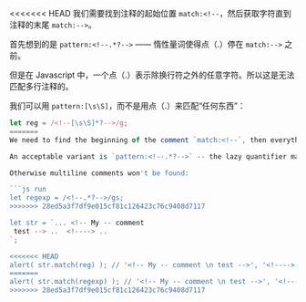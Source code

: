 <<<<<<< HEAD
我们需要找到注释的起始位置 `match:<!--`，然后获取字符直到注释的末尾 `match:-->`。

首先想到的是 `pattern:<!--.*?-->` —— 惰性量词使得点（.）停在 `match:-->` 之前。

但是在 Javascript 中，一个点（.）表示除换行符之外的任意字符。所以这是无法匹配多行注释的。

我们可以用 `pattern:[\s\S]`，而不是用点（.）来匹配“任何东西”：

```js run
let reg = /<!--[\s\S]*?-->/g;
=======
We need to find the beginning of the comment `match:<!--`, then everything till the end of `match:-->`.

An acceptable variant is `pattern:<!--.*?-->` -- the lazy quantifier makes the dot stop right before `match:-->`. We also need to add flag `pattern:s` for the dot to include newlines.

Otherwise multiline comments won't be found:

```js run
let regexp = /<!--.*?-->/gs;
>>>>>>> 28ed5a3f7df9e015cf81c126423c76c9408d7117

let str = `... <!-- My -- comment
 test --> ..  <!----> ..
`;

<<<<<<< HEAD
alert( str.match(reg) ); // '<!-- My -- comment \n test -->', '<!---->'
=======
alert( str.match(regexp) ); // '<!-- My -- comment \n test -->', '<!---->'
>>>>>>> 28ed5a3f7df9e015cf81c126423c76c9408d7117
```
